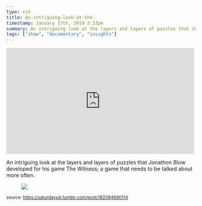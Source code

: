 ```yaml
---
type: vid
title: An-intriguing-look-at-the-
timestamp: January 17th, 2019 3:33pm
summary: An intriguing look at the layers and layers of puzzles that Jonathon Blow developed for his game The Witness a game that needs to be talked about more
tags: ["show", "documentary", "insights"]
---
```

<iframe width="500" height="281"  id="youtube_iframe" src="https://www.youtube.com/embed/YdSdvIRkkDY?feature=oembed&amp;enablejsapi=1&amp;origin=http://safe.txmblr.com&amp;wmode=opaque" frameborder="0" allow="accelerometer; autoplay; clipboard-write; encrypted-media; gyroscope; picture-in-picture" allowfullscreen></iframe>                    
                                            
An intriguing look at the layers and layers of puzzles that Jonathon Blow developed for his game The Witness; a game that needs to be talked about more often.
<figure class="tmblr-full" data-orig-height="325" data-orig-width="500"><img src="https://64.media.tumblr.com/6225571dfe9b48c1d44a9d553bc631af/tumblr_inline_plhyo8uhOP1rnrp45_540.gif" data-orig-height="325" data-orig-width="500"/></figure> 
                                                    
<small>source: https://saturdayxiii.tumblr.com/post/182094690114</small>
